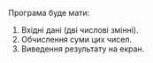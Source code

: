 Програма буде мати:
1. Вхідні дані (дві числові змінні).
2. Обчислення суми цих чисел.
3. Виведення результату на екран.
